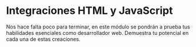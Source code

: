 # Integraciones HTML y JavaScript
Nos hace falta poco para terminar, en este módulo se pondrán a prueba tus habilidades esenciales como desarrollador web. Demuestra tu potencial en cada una de estas creaciones.
